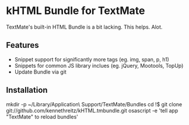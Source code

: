 kHTML Bundle for TextMate
=========================

TextMate's built-in HTML Bundle is a bit lacking. This helps. Alot.

Features
--------
* Snippet support for significantly more tags (eg. img, span, p, h1)
* Snippets for common JS library inclues (eg. jQuery, Mootools, TopUp)
* Update Bundle via git

Installation
------------

mkdir -p ~/Library/Application\ Support/TextMate/Bundles
cd !$
git clone git://github.com/kennethreitz/kHTML.tmbundle.git
osascript -e 'tell app "TextMate" to reload bundles'